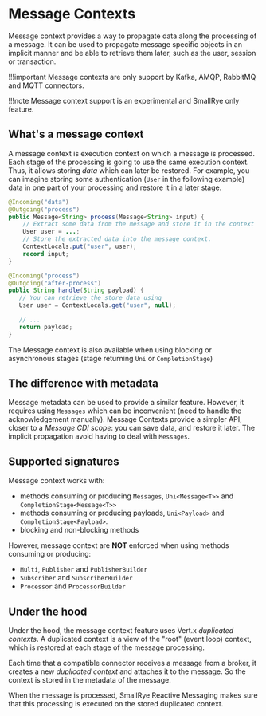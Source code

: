 # Message Contexts

Message context provides a way to propagate data along the processing of a message.
It can be used to propagate message specific objects in an implicit manner and be able to retrieve them later, such as the user, session or transaction.

!!!important
    Message contexts are only support by Kafka, AMQP, RabbitMQ and MQTT connectors.

!!!note
    Message context support is an experimental and SmallRye only feature.

## What's a message context

A message context is execution context on which a message is processed.
Each stage of the processing is going to use the same execution context.
Thus, it allows storing _data_ which can later be restored.
For example, you can imagine storing some authentication (`User` in the following example) data in one part of your processing and restore it in a later stage.

```java
@Incoming("data")
@Outgoing("process")
public Message<String> process(Message<String> input) {
    // Extract some data from the message and store it in the context
    User user = ...;
    // Store the extracted data into the message context.
    ContextLocals.put("user", user);
    record input;
}

@Incoming("process")
@Outgoing("after-process")
public String handle(String payload) {
   // You can retrieve the store data using
   User user = ContextLocals.get("user", null);

   // ...
   return payload;
}
```
The Message context is also available when using blocking or asynchronous stages (stage returning `Uni` or `CompletionStage`)

## The difference with metadata

Message metadata can be used to provide a similar feature.
However, it requires using `Messages` which can be inconvenient (need to handle the acknowledgement manually).
Message Contexts provide a simpler API, closer to a _Message CDI scope_: you can save data, and restore it later.
The implicit propagation avoid having to deal with `Messages`.

## Supported signatures

Message context works with:

* methods consuming or producing `Messages`, `Uni<Message<T>>` and `CompletionStage<Message<T>>`
* methods consuming or producing payloads, `Uni<Payload>` and `CompletionStage<Payload>`.
* blocking and non-blocking methods

However, message context are **NOT** enforced when using methods consuming or producing:

* `Multi`, `Publisher` and `PublisherBuilder`
* `Subscriber` and `SubscriberBuilder`
* `Processor` and `ProcessorBuilder`


## Under the hood

Under the hood, the message context feature uses Vert.x _duplicated contexts_.
A duplicated context is a view of the "root" (event loop) context, which is restored at each stage of the message processing.

Each time that a compatible connector receives a message from a broker, it creates a new _duplicated context_ and attaches it to the message.
So the context is stored in the metadata of the message.

When the message is processed, SmallRye Reactive Messaging makes sure that this processing is executed on the stored duplicated context.

